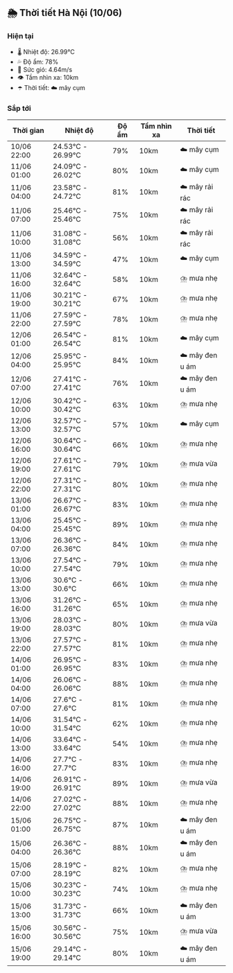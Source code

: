 ## 🌦️ Thời tiết Hà Nội (10/06)

### Hiện tại

- 🌡️ Nhiệt độ: 26.99℃
- 💦 Độ ẩm: 78%
- 💨 Sức gió: 4.64m/s
- 👁️ Tầm nhìn xa: 10km
- ☂️ Thời tiết: ☁️ mây cụm

### Sắp tới

| Thời gian | Nhiệt độ | Độ ẩm | Tầm nhìn xa | Thời tiết |
| --- | --- | --- | --- | --- |
| 10/06 22:00 | 24.53℃ - 26.99℃ | 79% | 10km | ☁️ mây cụm |
| 11/06 01:00 | 24.09℃ - 26.02℃ | 80% | 10km | ☁️ mây cụm |
| 11/06 04:00 | 23.58℃ - 24.72℃ | 81% | 10km | ☁️ mây rải rác |
| 11/06 07:00 | 25.46℃ - 25.46℃ | 75% | 10km | ☁️ mây rải rác |
| 11/06 10:00 | 31.08℃ - 31.08℃ | 56% | 10km | ☁️ mây rải rác |
| 11/06 13:00 | 34.59℃ - 34.59℃ | 47% | 10km | ☁️ mây cụm |
| 11/06 16:00 | 32.64℃ - 32.64℃ | 58% | 10km | ⛈️ mưa nhẹ |
| 11/06 19:00 | 30.21℃ - 30.21℃ | 67% | 10km | ⛈️ mưa nhẹ |
| 11/06 22:00 | 27.59℃ - 27.59℃ | 78% | 10km | ⛈️ mưa nhẹ |
| 12/06 01:00 | 26.54℃ - 26.54℃ | 81% | 10km | ☁️ mây cụm |
| 12/06 04:00 | 25.95℃ - 25.95℃ | 84% | 10km | ☁️ mây đen u ám |
| 12/06 07:00 | 27.41℃ - 27.41℃ | 76% | 10km | ☁️ mây đen u ám |
| 12/06 10:00 | 30.42℃ - 30.42℃ | 63% | 10km | ⛈️ mưa nhẹ |
| 12/06 13:00 | 32.57℃ - 32.57℃ | 57% | 10km | ☁️ mây cụm |
| 12/06 16:00 | 30.64℃ - 30.64℃ | 66% | 10km | ⛈️ mưa nhẹ |
| 12/06 19:00 | 27.61℃ - 27.61℃ | 79% | 10km | ⛈️ mưa vừa |
| 12/06 22:00 | 27.31℃ - 27.31℃ | 80% | 10km | ⛈️ mưa nhẹ |
| 13/06 01:00 | 26.67℃ - 26.67℃ | 83% | 10km | ⛈️ mưa nhẹ |
| 13/06 04:00 | 25.45℃ - 25.45℃ | 89% | 10km | ⛈️ mưa nhẹ |
| 13/06 07:00 | 26.36℃ - 26.36℃ | 84% | 10km | ⛈️ mưa nhẹ |
| 13/06 10:00 | 27.54℃ - 27.54℃ | 79% | 10km | ⛈️ mưa nhẹ |
| 13/06 13:00 | 30.6℃ - 30.6℃ | 66% | 10km | ⛈️ mưa nhẹ |
| 13/06 16:00 | 31.26℃ - 31.26℃ | 65% | 10km | ⛈️ mưa nhẹ |
| 13/06 19:00 | 28.03℃ - 28.03℃ | 80% | 10km | ⛈️ mưa vừa |
| 13/06 22:00 | 27.57℃ - 27.57℃ | 81% | 10km | ⛈️ mưa nhẹ |
| 14/06 01:00 | 26.95℃ - 26.95℃ | 83% | 10km | ⛈️ mưa nhẹ |
| 14/06 04:00 | 26.06℃ - 26.06℃ | 88% | 10km | ⛈️ mưa nhẹ |
| 14/06 07:00 | 27.6℃ - 27.6℃ | 81% | 10km | ⛈️ mưa nhẹ |
| 14/06 10:00 | 31.54℃ - 31.54℃ | 62% | 10km | ⛈️ mưa nhẹ |
| 14/06 13:00 | 33.64℃ - 33.64℃ | 54% | 10km | ⛈️ mưa nhẹ |
| 14/06 16:00 | 27.7℃ - 27.7℃ | 83% | 10km | ⛈️ mưa nhẹ |
| 14/06 19:00 | 26.91℃ - 26.91℃ | 89% | 10km | ⛈️ mưa vừa |
| 14/06 22:00 | 27.02℃ - 27.02℃ | 88% | 10km | ⛈️ mưa nhẹ |
| 15/06 01:00 | 26.75℃ - 26.75℃ | 87% | 10km | ☁️ mây đen u ám |
| 15/06 04:00 | 26.36℃ - 26.36℃ | 88% | 10km | ☁️ mây đen u ám |
| 15/06 07:00 | 28.19℃ - 28.19℃ | 82% | 10km | ⛈️ mưa nhẹ |
| 15/06 10:00 | 30.23℃ - 30.23℃ | 74% | 10km | ⛈️ mưa nhẹ |
| 15/06 13:00 | 31.73℃ - 31.73℃ | 66% | 10km | ☁️ mây đen u ám |
| 15/06 16:00 | 30.56℃ - 30.56℃ | 75% | 10km | ⛈️ mưa vừa |
| 15/06 19:00 | 29.14℃ - 29.14℃ | 80% | 10km | ☁️ mây đen u ám |
